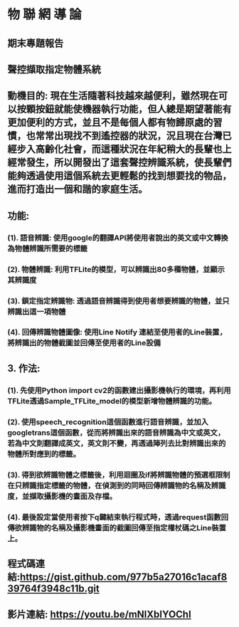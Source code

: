 # 物 聯 網 導 論
## 期末專題報告
## 聲控擷取指定物體系統

## 動機目的: 現在生活隨著科技越來越便利，雖然現在可以按顆按鈕就能使機器執行功能，但人總是期望著能有更加便利的方式，並且不是每個人都有物歸原處的習慣，也常常出現找不到遙控器的狀況，況且現在台灣已經步入高齡化社會，而這種狀況在年紀稍大的長輩也上經常發生，所以開發出了這套聲控辨識系統，使長輩們能夠透過使用這個系統去更輕鬆的找到想要找的物品，進而打造出一個和諧的家庭生活。
## 功能: 
### (1).	語音辨識: 使用google的翻譯API將使用者說出的英文或中文轉換為物體辨識所需要的標籤
### (2).	物體辨識: 利用TFLite的模型，可以辨識出80多種物體，並顯示其辨識度
### (3).	鎖定指定辨識物: 透過語音辨識得到使用者想要辨識的物體，並只辨識出這一項物體
### (4).	回傳辨識物體圖像: 使用Line Notify 連結至使用者的Line裝置，將辨識出的物體截圖並回傳至使用者的Line設備
## 3.	作法: 
### (1).	先使用Python import cv2的函數建出攝影機執行的環境，再利用TFLite透過Sample_TFLite_model的模型新增物體辨識的功能。
### (2).	使用speech_recognition這個函數進行語音辨識，並加入googletrans這個函數，從而將辨識出來的語音辨識為中文或英文，若為中文則翻譯成英文，英文則不變，再透過陣列去比對辨識出來的物體所對應到的標籤。
### (3).	得到欲辨識物體之標籤後，利用迴圈及if將辨識物體的預選框限制在只辨識指定標籤的物體，在偵測到的同時回傳辨識物的名稱及辨識度，並擷取攝影機的畫面及存檔。
### (4).	最後設定當使用者按下q鍵結束執行程式時，透過request函數回傳欲辨識物的名稱及攝影機畫面的截圖回傳至指定權杖碼之Line裝置上。

## 程式碼連結:https://gist.github.com/977b5a27016c1acaf839764f3948c11b.git
## 影片連結: https://youtu.be/mNlXbIYOChI
